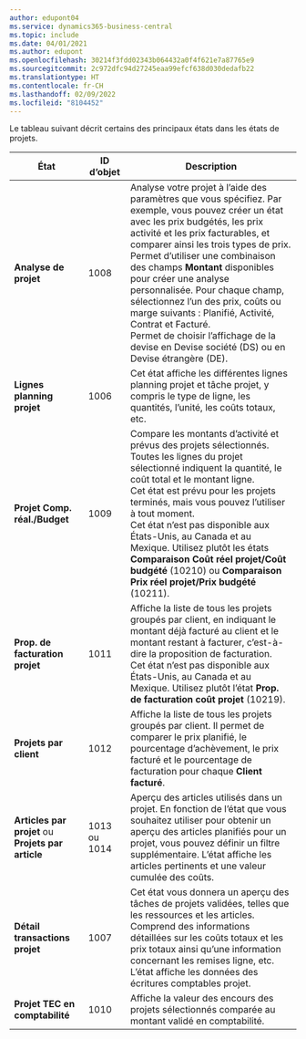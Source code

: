 ```yaml
---
author: edupont04
ms.service: dynamics365-business-central
ms.topic: include
ms.date: 04/01/2021
ms.author: edupont
ms.openlocfilehash: 30214f3fdd02343b064432a0f4f621e7a87765e9
ms.sourcegitcommit: 2c972dfc94d27245eaa99efcf638d030dedafb22
ms.translationtype: HT
ms.contentlocale: fr-CH
ms.lasthandoff: 02/09/2022
ms.locfileid: "8104452"
---
```

Le tableau suivant décrit certains des principaux états dans les états de projets.

|État |ID d’objet|Description  |
|---------|---------|---------|
|**Analyse de projet**|1008|Analyse votre projet à l’aide des paramètres que vous spécifiez. Par exemple, vous pouvez créer un état avec les prix budgétés, les prix activité et les prix facturables, et comparer ainsi les trois types de prix.<br>Permet d’utiliser une combinaison des champs **Montant** disponibles pour créer une analyse personnalisée. Pour chaque champ, sélectionnez l’un des prix, coûts ou marge suivants : Planifié, Activité, Contrat et Facturé. <br>Permet de choisir l’affichage de la devise en Devise société (DS) ou en Devise étrangère (DE). |
|**Lignes planning projet**|1006|Cet état affiche les différentes lignes planning projet et tâche projet, y compris le type de ligne, les quantités, l’unité, les coûts totaux, etc.|
|**Projet Comp. réal./Budget**|1009|Compare les montants d’activité et prévus des projets sélectionnés. Toutes les lignes du projet sélectionné indiquent la quantité, le coût total et le montant ligne. <br>Cet état est prévu pour les projets terminés, mais vous pouvez l’utiliser à tout moment.<br>Cet état n’est pas disponible aux États-Unis, au Canada et au Mexique. Utilisez plutôt les états **Comparaison Coût réel projet/Coût budgété** (10210) ou **Comparaison Prix réel projet/Prix budgété** (10211).|
|**Prop. de facturation projet**|1011|Affiche la liste de tous les projets groupés par client, en indiquant le montant déjà facturé au client et le montant restant à facturer, c’est-à-dire la proposition de facturation. <br>Cet état n’est pas disponible aux États-Unis, au Canada et au Mexique. Utilisez plutôt l’état **Prop. de facturation coût projet** (10219).|
|**Projets par client**|1012|Affiche la liste de tous les projets groupés par client. Il permet de comparer le prix planifié, le pourcentage d’achèvement, le prix facturé et le pourcentage de facturation pour chaque **Client facturé**.|
|**Articles par projet** ou **Projets par article**|1013 ou 1014|Aperçu des articles utilisés dans un projet. En fonction de l’état que vous souhaitez utiliser pour obtenir un aperçu des articles planifiés pour un projet, vous pouvez définir un filtre supplémentaire. L’état affiche les articles pertinents et une valeur cumulée des coûts.|
|**Détail transactions projet**|1007|Cet état vous donnera un aperçu des tâches de projets validées, telles que les ressources et les articles. Comprend des informations détaillées sur les coûts totaux et les prix totaux ainsi qu’une information concernant les remises ligne, etc. L’état affiche les données des écritures comptables projet.|
|**Projet TEC en comptabilité**|1010|Affiche la valeur des encours des projets sélectionnés comparée au montant validé en comptabilité.|